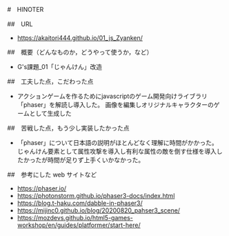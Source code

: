 <!-- readme.md -->

#　HINOTER

##　URL
- https://akaitori444.github.io/01_js_Zyanken/

##　概要（どんなものか，どうやって使うか，など）
- G's課題_01「じゃんけん」改造

##　工夫した点，こだわった点
- アクションゲームを作るためにjavascriptのゲーム開発向けライブラリ「phaser」を解読し導入した。
画像を編集しオリジナルキャラクターのゲームとして生成した

##　苦戦した点，もう少し実装したかった点
- 「phaser」について日本語の説明がほとんどなく理解に時間がかかった。
じゃんけん要素として属性攻撃を導入し有利な属性の敵を倒す仕様を導入したかったが時間が足りず上手くいかなかった。

##　参考にした web サイトなど
- https://phaser.io/
- https://photonstorm.github.io/phaser3-docs/index.html
- https://blog.t-haku.com/dabble-in-phaser3/
- https://mijinc0.github.io/blog/20200820_pahser3_scene/
- https://mozdevs.github.io/html5-games-workshop/en/guides/platformer/start-here/